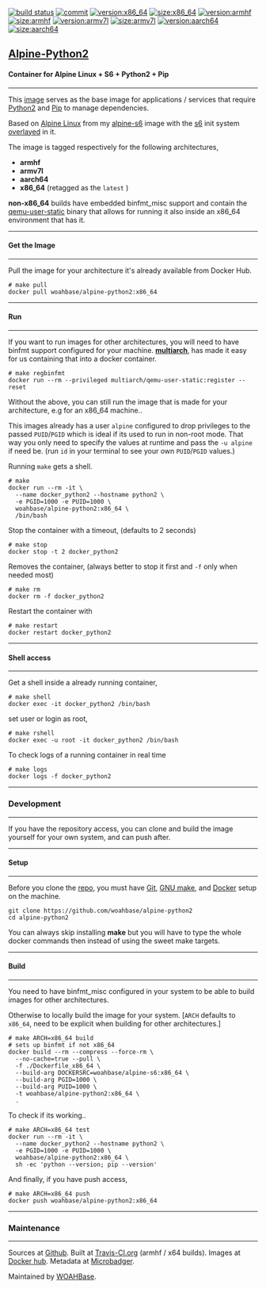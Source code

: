 [![build status][251]][232] [![commit][255]][231] [![version:x86_64][256]][235] [![size:x86_64][257]][235] [![version:armhf][258]][236] [![size:armhf][259]][236] [![version:armv7l][260]][237] [![size:armv7l][261]][237] [![version:aarch64][262]][238] [![size:aarch64][263]][238]

## [Alpine-Python2][234]
#### Container for Alpine Linux + S6 + Python2 + Pip
---

This [image][233] serves as the base image for applications
/ services that require [Python2][135] and [Pip][136] to manage
dependencies.

Based on [Alpine Linux][131] from my [alpine-s6][132] image with
the [s6][133] init system [overlayed][134] in it.

The image is tagged respectively for the following architectures,
* **armhf**
* **armv7l**
* **aarch64**
* **x86_64** (retagged as the `latest` )

**non-x86_64** builds have embedded binfmt_misc support and contain the
[qemu-user-static][105] binary that allows for running it also inside
an x86_64 environment that has it.

---
#### Get the Image
---

Pull the image for your architecture it's already available from
Docker Hub.

```
# make pull
docker pull woahbase/alpine-python2:x86_64
```

---
#### Run
---

If you want to run images for other architectures, you will need
to have binfmt support configured for your machine. [**multiarch**][104],
has made it easy for us containing that into a docker container.

```
# make regbinfmt
docker run --rm --privileged multiarch/qemu-user-static:register --reset
```

Without the above, you can still run the image that is made for your
architecture, e.g for an x86_64 machine..

This images already has a user `alpine` configured to drop
privileges to the passed `PUID`/`PGID` which is ideal if its used
to run in non-root mode. That way you only need to specify the
values at runtime and pass the `-u alpine` if need be. (run `id`
in your terminal to see your own `PUID`/`PGID` values.)

Running `make` gets a shell.

```
# make
docker run --rm -it \
  --name docker_python2 --hostname python2 \
  -e PGID=1000 -e PUID=1000 \
  woahbase/alpine-python2:x86_64 \
  /bin/bash
```

Stop the container with a timeout, (defaults to 2 seconds)

```
# make stop
docker stop -t 2 docker_python2
```

Removes the container, (always better to stop it first and `-f`
only when needed most)

```
# make rm
docker rm -f docker_python2
```

Restart the container with

```
# make restart
docker restart docker_python2
```

---
#### Shell access
---

Get a shell inside a already running container,

```
# make shell
docker exec -it docker_python2 /bin/bash
```

set user or login as root,

```
# make rshell
docker exec -u root -it docker_python2 /bin/bash
```

To check logs of a running container in real time

```
# make logs
docker logs -f docker_python2
```

---
### Development
---

If you have the repository access, you can clone and
build the image yourself for your own system, and can push after.

---
#### Setup
---

Before you clone the [repo][231], you must have [Git][101], [GNU make][102],
and [Docker][103] setup on the machine.

```
git clone https://github.com/woahbase/alpine-python2
cd alpine-python2
```
You can always skip installing **make** but you will have to
type the whole docker commands then instead of using the sweet
make targets.

---
#### Build
---

You need to have binfmt_misc configured in your system to be able
to build images for other architectures.

Otherwise to locally build the image for your system.
[`ARCH` defaults to `x86_64`, need to be explicit when building
for other architectures.]

```
# make ARCH=x86_64 build
# sets up binfmt if not x86_64
docker build --rm --compress --force-rm \
  --no-cache=true --pull \
  -f ./Dockerfile_x86_64 \
  --build-arg DOCKERSRC=woahbase/alpine-s6:x86_64 \
  --build-arg PGID=1000 \
  --build-arg PUID=1000 \
  -t woahbase/alpine-python2:x86_64 \
  .
```

To check if its working..

```
# make ARCH=x86_64 test
docker run --rm -it \
  --name docker_python2 --hostname python2 \
  -e PGID=1000 -e PUID=1000 \
  woahbase/alpine-python2:x86_64 \
  sh -ec 'python --version; pip --version'
```

And finally, if you have push access,

```
# make ARCH=x86_64 push
docker push woahbase/alpine-python2:x86_64
```

---
### Maintenance
---

Sources at [Github][106]. Built at [Travis-CI.org][107] (armhf / x64 builds). Images at [Docker hub][108]. Metadata at [Microbadger][109].

Maintained by [WOAHBase][204].

[101]: https://git-scm.com
[102]: https://www.gnu.org/software/make/
[103]: https://www.docker.com
[104]: https://hub.docker.com/r/multiarch/qemu-user-static/
[105]: https://github.com/multiarch/qemu-user-static/releases/
[106]: https://github.com/
[107]: https://travis-ci.org/
[108]: https://hub.docker.com/
[109]: https://microbadger.com/

[131]: https://alpinelinux.org/
[132]: https://hub.docker.com/r/woahbase/alpine-s6
[133]: https://skarnet.org/software/s6/
[134]: https://github.com/just-containers/s6-overlay
[135]: https://www.python.org/
[136]: https://pypi.python.org/pypi/pip

[201]: https://github.com/woahbase
[202]: https://travis-ci.org/woahbase/
[203]: https://hub.docker.com/u/woahbase
[204]: https://woahbase.online/

[231]: https://github.com/woahbase/alpine-python2
[232]: https://travis-ci.org/woahbase/alpine-python2
[233]: https://hub.docker.com/r/woahbase/alpine-python2
[234]: https://woahbase.online/#/images/alpine-python2
[235]: https://microbadger.com/images/woahbase/alpine-python2:x86_64
[236]: https://microbadger.com/images/woahbase/alpine-python2:armhf
[237]: https://microbadger.com/images/woahbase/alpine-python2:armv7l
[238]: https://microbadger.com/images/woahbase/alpine-python2:aarch64

[251]: https://travis-ci.org/woahbase/alpine-python2.svg?branch=master

[255]: https://images.microbadger.com/badges/commit/woahbase/alpine-python2.svg

[256]: https://images.microbadger.com/badges/version/woahbase/alpine-python2:x86_64.svg
[257]: https://images.microbadger.com/badges/image/woahbase/alpine-python2:x86_64.svg

[258]: https://images.microbadger.com/badges/version/woahbase/alpine-python2:armhf.svg
[259]: https://images.microbadger.com/badges/image/woahbase/alpine-python2:armhf.svg

[260]: https://images.microbadger.com/badges/version/woahbase/alpine-python2:armv7l.svg
[261]: https://images.microbadger.com/badges/image/woahbase/alpine-python2:armv7l.svg

[262]: https://images.microbadger.com/badges/version/woahbase/alpine-python2:aarch64.svg
[263]: https://images.microbadger.com/badges/image/woahbase/alpine-python2:aarch64.svg
